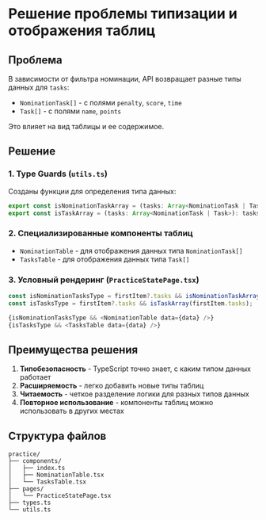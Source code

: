 # Решение проблемы типизации и отображения таблиц

## Проблема
В зависимости от фильтра номинации, API возвращает разные типы данных для `tasks`:
- `NominationTask[]` - с полями `penalty`, `score`, `time`
- `Task[]` - с полями `name`, `points`

Это влияет на вид таблицы и ее содержимое.

## Решение

### 1. Type Guards (`utils.ts`)
Созданы функции для определения типа данных:
```typescript
export const isNominationTaskArray = (tasks: Array<NominationTask | Task>): tasks is NominationTask[]
export const isTaskArray = (tasks: Array<NominationTask | Task>): tasks is Task[]
```

### 2. Специализированные компоненты таблиц
- `NominationTable` - для отображения данных типа `NominationTask[]`
- `TasksTable` - для отображения данных типа `Task[]`

### 3. Условный рендеринг (`PracticeStatePage.tsx`)
```typescript
const isNominationTasksType = firstItem?.tasks && isNominationTaskArray(firstItem.tasks);
const isTasksType = firstItem?.tasks && isTaskArray(firstItem.tasks);

{isNominationTasksType && <NominationTable data={data} />}
{isTasksType && <TasksTable data={data} />}
```

## Преимущества решения

1. **Типобезопасность** - TypeScript точно знает, с каким типом данных работает
2. **Расширяемость** - легко добавить новые типы таблиц
3. **Читаемость** - четкое разделение логики для разных типов данных
4. **Повторное использование** - компоненты таблиц можно использовать в других местах

## Структура файлов
```
practice/
├── components/
│   ├── index.ts
│   ├── NominationTable.tsx
│   └── TasksTable.tsx
├── pages/
│   └── PracticeStatePage.tsx
├── types.ts
└── utils.ts
```
